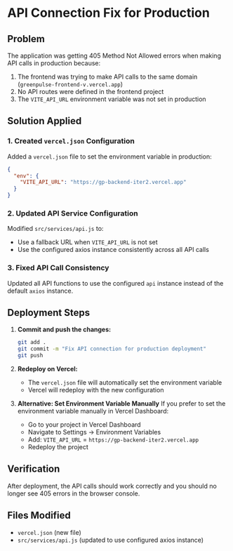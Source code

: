 # API Connection Fix for Production

## Problem
The application was getting 405 Method Not Allowed errors when making API calls in production because:
1. The frontend was trying to make API calls to the same domain (`greenpulse-frontend-v.vercel.app`)
2. No API routes were defined in the frontend project
3. The `VITE_API_URL` environment variable was not set in production

## Solution Applied

### 1. Created `vercel.json` Configuration
Added a `vercel.json` file to set the environment variable in production:
```json
{
  "env": {
    "VITE_API_URL": "https://gp-backend-iter2.vercel.app"
  }
}
```

### 2. Updated API Service Configuration
Modified `src/services/api.js` to:
- Use a fallback URL when `VITE_API_URL` is not set
- Use the configured axios instance consistently across all API calls

### 3. Fixed API Call Consistency
Updated all API functions to use the configured `api` instance instead of the default `axios` instance.

## Deployment Steps

1. **Commit and push the changes:**
   ```bash
   git add .
   git commit -m "Fix API connection for production deployment"
   git push
   ```

2. **Redeploy on Vercel:**
   - The `vercel.json` file will automatically set the environment variable
   - Vercel will redeploy with the new configuration

3. **Alternative: Set Environment Variable Manually**
   If you prefer to set the environment variable manually in Vercel Dashboard:
   - Go to your project in Vercel Dashboard
   - Navigate to Settings → Environment Variables
   - Add: `VITE_API_URL` = `https://gp-backend-iter2.vercel.app`
   - Redeploy the project

## Verification
After deployment, the API calls should work correctly and you should no longer see 405 errors in the browser console.

## Files Modified
- `vercel.json` (new file)
- `src/services/api.js` (updated to use configured axios instance)
